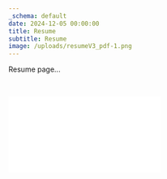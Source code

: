 ```yaml
---
_schema: default
date: 2024-12-05 00:00:00
title: Resume
subtitle: Resume
image: /uploads/resumeV3_pdf-1.png
---
```

Resume page...

&nbsp;

<iframe  src="/images/HJK_RESUME_PDF.pdf" class="responsive-iframe" frameborder="0"></iframe>

&nbsp;

&nbsp;